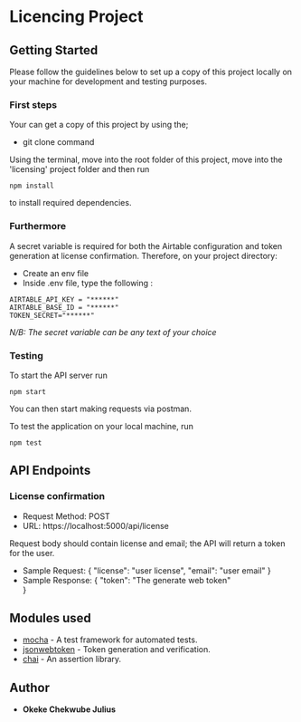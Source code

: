 # Licencing Project

## Getting Started
Please follow the guidelines below to set up a copy of this project locally on your machine for development and testing purposes. 

### First steps

Your can get a copy of this project by using the;
* git clone command

Using the terminal, move into the root folder of this project, move into the 'licensing' project folder and then run

```
npm install

```
to install required dependencies.

### Furthermore
A secret variable is required for both the Airtable configuration and token generation at license confirmation. Therefore, on your project directory:
* Create an env file
* Inside .env file, type the following : 

```
AIRTABLE_API_KEY = "******"
AIRTABLE_BASE_ID = "******"
TOKEN_SECRET="******"
```
*N/B: The secret variable can be any text of your choice*

### Testing
To start the API server run

```
npm start
```
You can then start making requests via postman.

To test the application on your local machine, run

```
npm test
```

## API Endpoints

### License confirmation
* Request Method: POST
* URL: https://localhost:5000/api/license

Request body should contain license and email; the API will return a token for the user.
* Sample Request: {
                    "license": "user license",
                    "email": "user email"
                }
* Sample Response: {
                    "token": "The generate web token"   
                }

## Modules used

* [mocha](http://mochajs.org) - A test framework for automated tests.
* [jsonwebtoken](https://www.npmjs.com/package/jsonwebtoken) - Token generation and verification.
* [chai](https://www.npmjs.com/package/chai) - An assertion library.

## Author

* **Okeke Chekwube Julius**
